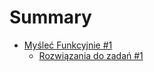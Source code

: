 # Summary

* [Myśleć Funkcyjnie #1](funkcyjnie1.md)
    * [Rozwiązania do zadań #1](rozwiazania1.md)
